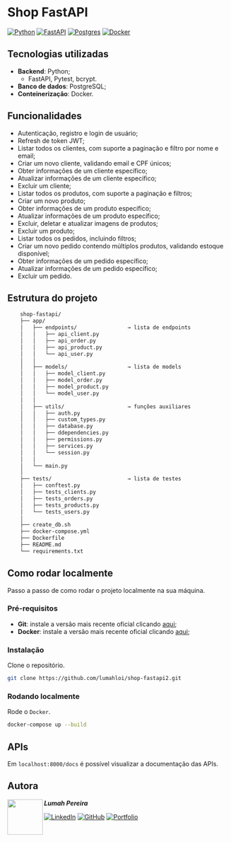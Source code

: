 # Shop FastAPI
[![Python](https://img.shields.io/badge/Python-3776AB?logo=python&logoColor=fff)](#) [![FastAPI](https://img.shields.io/badge/FastAPI-009485.svg?logo=fastapi&logoColor=white)](#) [![Postgres](https://img.shields.io/badge/Postgres-%23316192.svg?logo=postgresql&logoColor=white)](#) [![Docker](https://img.shields.io/badge/Docker-2496ED?logo=docker&logoColor=fff)](#)

## Tecnologias utilizadas
- **Backend**: Python;
  - FastAPI, Pytest, bcrypt.
- **Banco de dados**: PostgreSQL;
- **Conteinerização**: Docker.

## Funcionalidades
- Autenticação, registro e login de usuário;
- Refresh de token JWT;
- Listar todos os clientes, com suporte a paginação e filtro por nome e email;
- Criar um novo cliente, validando email e CPF únicos;
- Obter informações de um cliente específico;
- Atualizar informações de um cliente específico;
- Excluir um cliente;
- Listar todos os produtos, com suporte a paginação e filtros;
- Criar um novo produto;
- Obter informações de um produto específico;
- Atualizar informações de um produto específico;
- Excluir, deletar e atualizar imagens de produtos;
- Excluir um produto;
- Listar todos os pedidos, incluindo filtros;
- Criar um novo pedido contendo múltiplos produtos, validando estoque disponível;
- Obter informações de um pedido específico;
- Atualizar informações de um pedido específico;
- Excluir um pedido.

## Estrutura do projeto
```bash
    shop-fastapi/
    ├── app/                         
    │   ├── endpoints/                → lista de endpoints
    │   │   ├── api_client.py
    │   │   ├── api_order.py
    │   │   ├── api_product.py
    │   │   └── api_user.py
    │   │
    │   ├── models/                   → lista de models
    │   │   ├── model_client.py
    │   │   ├── model_order.py
    │   │   ├── model_product.py
    │   │   └── model_user.py
    │   │
    │   ├── utils/                    → funções auxiliares
    │   │   ├── auth.py         
    │   │   ├── custom_types.py
    │   │   ├── database.py
    │   │   ├── ddependencies.py
    │   │   ├── permissions.py
    │   │   ├── services.py       
    │   │   └── session.py
    │   │
    │   └── main.py
    │  
    ├── tests/                        → lista de testes
    │   ├── conftest.py
    │   ├── tests_clients.py
    │   ├── tests_orders.py
    │   ├── tests_products.py
    │   └── tests_users.py
    │  
    ├── create_db.sh                  
    ├── docker-compose.yml
    ├── Dockerfile
    ├── README.md
    └── requirements.txt
```

## Como rodar localmente
Passo a passo de como rodar o projeto localmente na sua máquina.
### Pré-requisitos
- **Git**: instale a versão mais recente oficial clicando [aqui](https://git-scm.com/downloads);
- **Docker**: instale a versão mais recente oficial clicando [aqui](https://www.docker.com/get-started/);


### Instalação
Clone o repositório.
```bash
git clone https://github.com/lumahloi/shop-fastapi2.git
```

### Rodando localmente
Rode o ```Docker```.
```bash
docker-compose up --build
```

## APIs
Em ```localhost:8000/docs``` é possível visualizar a documentação das APIs.

## Autora
<img src="https://github.com/lumahloi.png" width="80" align="left"/>

***Lumah Pereira***


[![LinkedIn](https://custom-icon-badges.demolab.com/badge/LinkedIn-0A66C2?logo=linkedin-white&logoColor=fff)](https://www.linkedin.com/in/lumah-pereira) [![GitHub](https://img.shields.io/badge/GitHub-%23121011.svg?logo=github&logoColor=white)](https://www.github.com/lumahloi) [![Portfolio](https://img.shields.io/badge/Portfolio-D47CBC.svg?logo=vercel&logoColor=white)](https://www.lumah-pereira.vercel.app)
